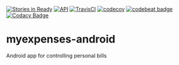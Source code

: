 [![Stories in Ready](https://badge.waffle.io/jonathanrz/myexpenses-android.svg?label=ready&title=Ready)](http://waffle.io/jonathanrz/myexpenses-android)
[![API](https://img.shields.io/badge/API-19%2B-orange.svg?style=flat)](https://android-arsenal.com/api?level=19)
[![TravisCI](https://api.travis-ci.org/jonathanrz/myexpenses-android.svg?branch=master)](https://travis-ci.org/jonathanrz/myexpenses-android)
[![codecov](https://codecov.io/gh/jonathanrz/myexpenses-android/branch/master/graph/badge.svg)](https://codecov.io/gh/jonathanrz/myexpenses-android)
[![codebeat badge](https://codebeat.co/badges/a294f67e-6fa2-4414-8dad-bb33d19bdcba)](https://codebeat.co/projects/github-com-jonathanrz-myexpenses-android-master)
[![Codacy Badge](https://api.codacy.com/project/badge/Grade/665e1cf3bdd8470a9ef4afa856d256ac)](https://www.codacy.com/app/jonathanrz/myexpenses-android?utm_source=github.com&amp;utm_medium=referral&amp;utm_content=jonathanrz/myexpenses-android&amp;utm_campaign=Badge_Grade)

# myexpenses-android

Android app for controlling personal bills
